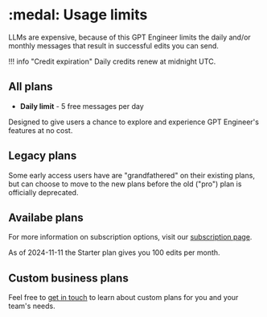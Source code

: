 # :medal: Usage limits

LLMs are expensive, because of this GPT Engineer limits the daily and/or monthly messages that result in successful edits you can send.

!!! info "Credit expiration"
    Daily credits renew at midnight UTC.


## All plans
- **Daily limit** - 5 free messages per day

Designed to give users a chance to explore and experience GPT Engineer's features at no cost.

## Legacy plans
Some early access users have are "grandfathered" on their existing plans, but can choose to move to the new plans before the old ("pro") plan is officially deprecated.

## Availabe plans
For more information on subscription options, visit our [subscription page](https://gptengineer.app/settings/plans).

As of 2024-11-11 the Starter plan gives you 100 edits per month.

## Custom business plans
Feel free to [get in touch](https://antonosika.typeform.com/to/OeRHhtI3#email=xxxxx) to learn about custom plans for you and your team's needs.
